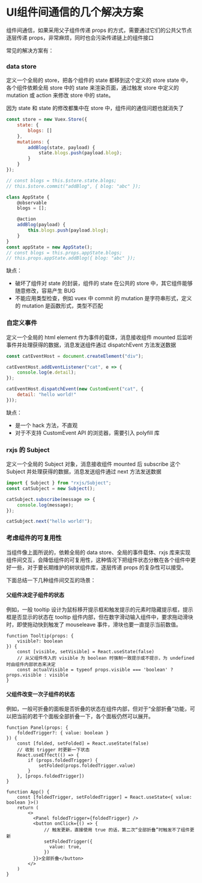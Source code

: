 # UI组件间通信的几个解决方案

组件间通信，如果采用父子组件传递 props 的方式，需要通过它们的公共父节点逐层传递 props，非常麻烦，同时也会污染传递链上的组件接口

常见的解决方案有：

### data store

定义一个全局的 store，把各个组件的 state 都移到这个定义的 store state 中，各个组件依赖全局 store 中的 state 来渲染页面，通过触发 store 中定义的 mutation 或 action 来修改 store 中的 state。

因为 state 和 state 的修改都集中在 store 中，组件间的通信问题也就消失了

```js
const store = new Vuex.Store({
    state: {
        blogs: []
    },
    mutations: {
        addBlog(state, payload) {
            state.blogs.push(payload.blog);
        }
    }
});

// const blogs = this.$store.state.blogs;
// this.$store.commit("addBlog", { blog: "abc" });
```

```js
class AppState {
    @observable
    blogs = [];

    @action
    addBlog(payload) {
        this.blogs.push(payload.blog);
    }
}
const appState = new AppState();
// const blogs = this.props.appState.blogs;
// this.props.appState.addBlog({ blog: "abc" });
```

缺点：

+ 破坏了组件对 state 的封装，组件的 state 在公共的 store 中，其它组件能够随意修改，容易产生 BUG
+ 不能应用类型检查，例如 vuex 中 commit 的 mutation 是字符串形式，定义的 mutation 是函数形式，类型不匹配

### 自定义事件

定义一个全局的 html element 作为事件的载体，消息接收组件 mounted 后监听事件并处理获得的数据，消息发送组件通过 dispatchEvent 方法发送数据

```js
const catEventHost = document.createElement("div");

catEventHost.addEventListener("cat", e => {
    console.log(e.detail);
});

catEventHost.dispatchEvent(new CustomEvent("cat", {
    detail: "hello world!"
}));
```

缺点：

+ 是一个 hack 方法，不直观
+ 对于不支持 CustomEvent API 的浏览器，需要引入 polyfill 库

### rxjs 的 Subject

定义一个全局的 Subject 对象，消息接收组件 mounted 后 subscribe 这个 Subject 并处理获得的数据，消息发送组件通过 next 方法发送数据

```js
import { Subject } from "rxjs/Subject";
const catSubject = new Subject();

catSubject.subscribe(message => {
    console.log(message);
});

catSubject.next("hello world!");
```

### 考虑组件的可复用性

当组件像上面所说的，依赖全局的 data store、全局的事件载体、rxjs 库来实现组件间交互，会降低组件的可复用性，这种情况下把组件状态分散在各个组件中更好一些，对于要长期维护的树状组件库，逐层传递 props 的复杂性可以接受。

下面总结一下几种组件间交互的场景：

#### 父组件决定子组件的状态

例如，一般 tooltip 设计为鼠标移开提示框和触发提示的元素时隐藏提示框，提示框是否显示的状态在 tooltip 组件内部，但在数字滑动输入组件中，要求拖动滑块时，即使拖动快到触发了 mouseleave 事件，滑块也要一直提示当前数值。

```tsx
function Tooltip(props: {
    visible?: boolean
}) {
    const [visible, setVisible] = React.useState(false)
    // 从父组件传入的 visible 为 boolean 时强制一致提示或不提示，为 undefined 时由组件内部状态来决定
    const actualVisible = typeof props.visible === 'boolean' ? props.visible : visible
}
```

#### 父组件改变一次子组件的状态

例如，一般可折叠的面板是否折叠的状态在组件内部，但对于“全部折叠”功能，可以把当前的若干个面板全部折叠一下，各个面板仍然可以展开。

```tsx
function Panel(props: {
    foldedTrigger?: { value: boolean }
}) {
    const [folded, setFolded] = React.useState(false)
    // 收到 trigger 时更新一下状态
    React.useEffect(() => {
        if (props.foldedTrigger) {
            setFolded(props.foldedTrigger.value)
        }
    }, [props.foldedTrigger])
}

function App() {
    const [foldedTrigger, setFoldedTrigger] = React.useState<{ value: boolean }>()
    return (
        <>
          <Panel foldedTrigger={foldedTrigger} />
          <button onClick={() => {
              // 触发更新，直接使用 true 的话，第二次“全部折叠”时触发不了组件更新
              setFoldedTrigger({
                value: true,
              })
          }}>全部折叠</button>
        </>
    )
}
```
